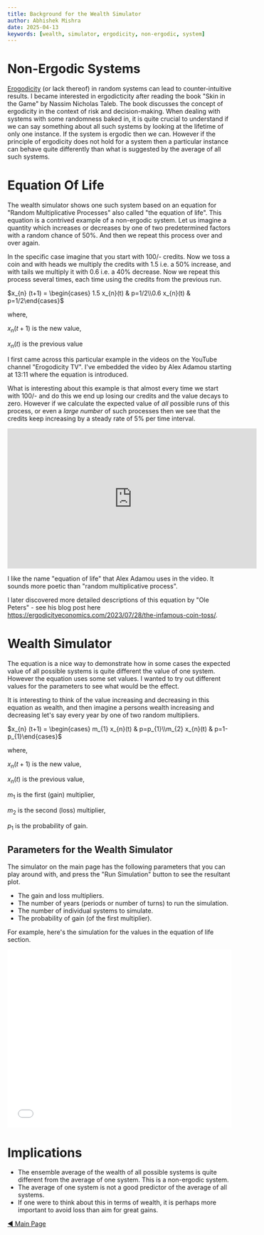 ```yaml
---
title: Background for the Wealth Simulator
author: Abhishek Mishra
date: 2025-04-13
keywords: [wealth, simulator, ergodicity, non-ergodic, system]
---
```


# Non-Ergodic Systems

[Erogodicity](https://en.wikipedia.org/wiki/Ergodicity) (or lack thereof) in
random systems can lead to counter-intuitive results.  I became interested in
ergodicticity after reading the book "Skin in the Game" by Nassim Nicholas
Taleb.  The book discusses the concept of ergodicity in the context of risk and
decision-making.  When dealing with systems with some randomness baked in, it is
quite crucial to understand if we can say something about all such systems by
looking at the lifetime of only one instance.  If the system is ergodic then we
can. However if the principle of ergodicity does not hold for a system then a
particular instance can behave quite differently than what is suggested by the
average of all such systems.

# Equation Of Life

The wealth simulator shows one such system based on an equation for "Random
Multiplicative Processes" also called "the equation of life".  This equation is
a contrived example of a non-ergodic system. Let us imagine a quantity which
increases or decreases by one of two predetermined factors with a random chance
of 50%. And then we repeat this process over and over again.

In the specific case imagine that you start with 100/- credits. Now we toss a
coin and with heads we multiply the credits with 1.5 i.e. a 50% increase, and
with tails we multiply it with 0.6 i.e. a 40% decrease. Now we repeat this
process several times, each time using the credits from the previous run.

$x_{n} (t+1) = \begin{cases} 1.5 x_{n}(t) & p=1/2\\0.6 x_{n}(t) &
p=1/2\end{cases}$

where,

$x_{n} (t+1)$ is the new value,

$x_{n} (t)$ is the previous value


I first came across this particular
example in the videos on the YouTube channel "Erogodicity TV". I've embedded the
video by Alex Adamou starting at 13:11 where the equation is introduced.

What is interesting about this example is that almost every time we start with
100/- and do this we end up losing our credits and the value decays to zero.
However if we calculate the expected value of *all* possible runs of this
process, or even a *large number* of such processes then we see that the credits
keep increasing by a steady rate of 5% per time interval.

<iframe width="560" height="315"
src="https://www.youtube.com/embed/VCb2AMN87cg?si=AcFRTZyzMR6lnoUI&amp;start=791"
title="YouTube video player" frameborder="0" allow="accelerometer; autoplay;
clipboard-write; encrypted-media; gyroscope; picture-in-picture; web-share"
referrerpolicy="strict-origin-when-cross-origin" allowfullscreen></iframe>

I like the name "equation of life" that Alex Adamou uses in the video. It sounds
more poetic than "random multiplicative process".

I later discovered more detailed descriptions of this equation by "Ole Peters" -
see his blog post here
https://ergodicityeconomics.com/2023/07/28/the-infamous-coin-toss/.

# Wealth Simulator

The equation is a nice way to demonstrate how in some cases the expected value
of all possible systems is quite different the value of one system. However the
equation uses some set values. I wanted to try out different values for the
parameters to see what would be the effect.

It is interesting to think of the value increasing and decreasing in this
equation as wealth, and then imagine a persons wealth increasing and decreasing
let's say every year by one of two random multipliers.

$x_{n} (t+1) = \begin{cases} m_{1} x_{n}(t) & p=p_{1}\\m_{2} x_{n}(t) &
p=1-p_{1}\end{cases}$

where,

$x_{n} (t+1)$ is the new value,

$x_{n} (t)$ is the previous value,

$m_{1}$ is the first (gain) multiplier,

$m_{2}$ is the second (loss) multiplier,

$p_{1}$ is the probability of gain.

## Parameters for the Wealth Simulator

The simulator on the main page has the following parameters that you can play
around with, and press the "Run Simulation" button to see the resultant plot.

* The gain and loss multipliers.
* The number of years (periods or number of turns) to run the simulation.
* The number of individual systems to simulate.
* The probability of gain (of the first multiplier).

For example, here's the simulation for the values in the equation of life section.

<iframe src="/sim.html?gain=1.5&loss=0.6&probGain=0.5&years=50&simulations=100"
style="width:100%; height:400px; border: 0;"> </iframe>

# Implications

* The ensemble average of the wealth of all possible systems is quite different
  from the average of one system.  This is a non-ergodic system.
* The average of one system is not a good predictor of the average of all
  systems.
* If one were to think about this in terms of wealth, it is perhaps more
  important to avoid loss than aim for great gains.

[◀️ Main Page](/index.html)
